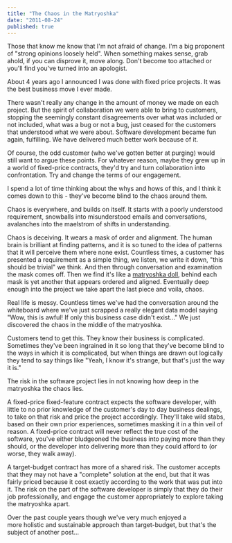 ```yaml
---
title: "The Chaos in the Matryoshka"
date: "2011-08-24"
published: true
---
```


Those that know me know that I'm not afraid of change. I'm a big proponent of "strong opinions loosely held". When something makes sense, grab ahold, if you can disprove it, move along. Don't become too attached or you'll find you've turned into an apologist.

About 4 years ago I announced I was done with fixed price projects. It was the best business move I ever made.

There wasn't really any change in the amount of money we made on each project. But the spirit of collaboration we were able to bring to customers, stopping the seemingly constant disagreements over what was included or not included, what was a bug or not a bug, just ceased for the customers that understood what we were about. Software development became fun again, fulfilling. We have delivered much better work because of it.

Of course, the odd customer (who we've gotten better at purging) would still want to argue these points. For whatever reason, maybe they grew up in a world of fixed-price contracts, they'd try and turn collaboration into confrontation. Try and change the terms of our engagement.

I spend a lot of time thinking about the whys and hows of this, and I think it comes down to this - they've become blind to the chaos around them.

Chaos is everywhere, and builds on itself. It starts with a poorly understood requirement, snowballs into misunderstood emails and conversations, avalanches into the maelstrom of shifts in understanding.

Chaos is deceiving. It wears a mask of order and alignment. The human brain is brilliant at finding patterns, and it is so tuned to the idea of patterns that it will perceive them where none exist. Countless times, a customer has presented a requirement as a simple thing, we listen, we write it down, "this should be trivial" we think. And then through conversation and examination the mask comes off. Then we find it's like a [matryoshka doll](http://en.wikipedia.org/wiki/Matryoshka_doll), behind each mask is yet another that appears ordered and aligned. Eventually deep enough into the project we take apart the last piece and voila, chaos.

Real life is messy. Countless times we've had the conversation around the whiteboard where we've just scrapped a really elegant data model saying "Wow, this is awful! If only this business case didn't exist..." We just discovered the chaos in the middle of the matryoshka.

Customers tend to get this. They know their business is complicated. Sometimes they've been ingrained in it so long that they've become blind to the ways in which it is complicated, but when things are drawn out logically they tend to say things like "Yeah, I know it's strange, but that's just the way it is."

The risk in the software project lies in not knowing how deep in the matryoshka the chaos lies.

A fixed-price fixed-feature contract expects the software developer, with little to no prior knowledge of the customer's day to day business dealings, to take on that risk and price the project accordingly. They'll take wild stabs, based on their own prior experiences, sometimes masking it in a thin veil of reason. A fixed-price contract will never reflect the true cost of the software, you've either bludgeoned the business into paying more than they should, or the developer into delivering more than they could afford to (or worse, they walk away).

A target-budget contract has more of a shared risk. The customer accepts that they may not have a "complete" solution at the end, but that it was fairly priced because it cost exactly according to the work that was put into it. The risk on the part of the software developer is simply that they do their job professionally, and engage the customer appropriately to explore taking the matryoshka apart.

Over the past couple years though we've very much enjoyed a more holistic and sustainable approach than target-budget, but that's the subject of another post...
